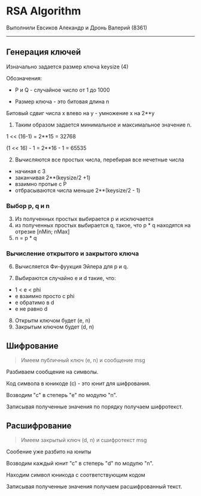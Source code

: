 # RSA Algorithm

Выполнили Евсиков Алекандр и Дронь Валерий (8361)

---

## Генерация ключей

Изначально задается размер ключа keysize (4)

Обозначения:

- P и Q - случайное число от 1 до 1000

- Размер ключа - это битовая длина n

Битовый сдвиг числа x влево на y - умножение x на 2\*\*y

1. Таким образом задается минимальное и максимальное значение n.

1 << (16-1) = 2\*\*15 = 32768

(1 << 16) - 1 = 2\*\*16 - 1 = 65535

2. Вычисляются все простых числа, перебирая все нечетные числа

- начиная с 3
- заканчивая 2\*\*(keysize/2 +1)
- взаимно протые с P
- отбрасываются числа меньше 2\*\*(keysize/2 - 1)

### Выбор p, q и n

3. Из полученных простых выбирается p и исключается
4. из полученных простых выбирается q, такое, что p \* q находятся на отрезке [nMin; nMax]
5. n = p \* q

### Вычисление открытого и закрытого ключа

6. Вычисляется Фи-фуукция Эйлера для p и q.

7. Выбираются случайно e и d такие, что:

- 1 < e < phi
- e взаимно просто с phi
- e обратимо в d
- e не равно d

8. Открытм ключом будет (e, n)
9. Закрытым ключом будет (d, n)

## Шифрование

> Имеем публичный ключ (e, n) и сообщение msg

Разбиваем сообщение на символы.

Код символа в юникоде (с) - это юнит для шифрования.

Возводим "с" в степерь "e" по модулю "n".

Записывая полученные значения по порядку получаем шифротекст.

## Расшифрование

> Имеем закрытый ключ (d, n) и сшифротекст msg

Сообение уже разбито на юниты

Возводим каждый юнит "с" в степерь "d" по модулю "n".

Находим символ юникода с соответствующим кодом

Записывая полученные значения получаем расшифрованный текст.
